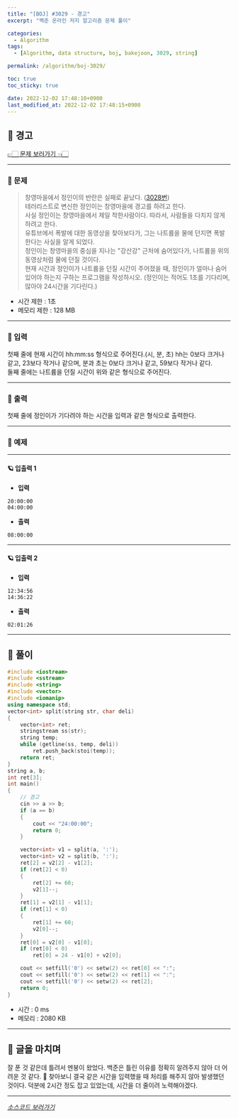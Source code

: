 ```yaml
---
title: "[BOJ] #3029 - 경고"
excerpt: "백준 온라인 저지 알고리즘 문제 풀이"

categories:
  - Algorithm
tags:
  - [Algorithm, data structure, boj, bakejoon, 3029, string]

permalink: /algorithm/boj-3029/

toc: true
toc_sticky: true

date: 2022-12-02 17:48:10+0900
last_modified_at: 2022-12-02 17:48:15+0900
---
```

 
## 👻 경고
[👉🏻 문제 보러가기 👈🏻](https://acmicpc.net/problem/3029)

***

### 🌱 문제
> 창영마을에서 정인이의 반란은 실패로 끝났다. ([3028번](https://acmicpc.net/problem/3028))   
테러리스트로 변신한 정인이는 창영마을에 경고를 하려고 한다.   
사실 정인이는 창영마을에서 제일 착한사람이다. 따라서, 사람들을 다치지 않게 하려고 한다.   
유튜브에서 폭발에 대한 동영상을 찾아보다가, 그는 나트륨을 물에 던지면 폭발한다는 사실을 알게 되었다.   
정인이는 창영마을의 중심을 지나는 "강산강" 근처에 숨어있다가, 나트륨을 위의 동영상처럼 물에 던질 것이다.   
현재 시간과 정인이가 나트륨을 던질 시간이 주어졌을 때, 정인이가 얼마나 숨어있어야 하는지 구하는 프로그램을 작성하시오. (정인이는 적어도 1초를 기다리며, 많아야 24시간을 기다린다.)

- 시간 제한 : 1초
- 메모리 제한 : 128 MB

***

### 🌱 입력
첫째 줄에 현재 시간이 hh:mm:ss 형식으로 주어진다.(시, 분, 초) hh는 0보다 크거나 같고, 23보다 작거나 같으며, 분과 초는 0보다 크거나 같고, 59보다 작거나 같다.   
둘째 줄에는 나트륨을 던질 시간이 위와 같은 형식으로 주어진다.

***

### 🌱 출력
첫째 줄에 정인이가 기다려야 하는 시간을 입력과 같은 형식으로 출력한다.

***

### 🌱 예제

***

#### 🪐 입출력 1
- **입력**   
```
20:00:00
04:00:00
```

- **출력**   
```
08:00:00
```

***

#### 🪐 입출력 2
- **입력**   
```
12:34:56
14:36:22
```

- **출력**   
```
02:01:26
```

***

## 👻 풀이

```c++
#include <iostream>
#include <sstream>
#include <string>
#include <vector>
#include <iomanip>
using namespace std;
vector<int> split(string str, char deli)
{
    vector<int> ret;
    stringstream ss(str);
    string temp;
    while (getline(ss, temp, deli))
        ret.push_back(stoi(temp));
    return ret;
}
string a, b;
int ret[3];
int main()
{
    // 경고
    cin >> a >> b;
    if (a == b) 
    {
        cout << "24:00:00";
        return 0;
    }

    vector<int> v1 = split(a, ':');
    vector<int> v2 = split(b, ':');
    ret[2] = v2[2] - v1[2];
    if (ret[2] < 0) 
    {
        ret[2] += 60;
        v2[1]--;
    }
    ret[1] = v2[1] - v1[1];
    if (ret[1] < 0) 
    {
        ret[1] += 60; 
        v2[0]--;
    }
    ret[0] = v2[0] - v1[0];
    if (ret[0] < 0) 
        ret[0] = 24 - v1[0] + v2[0];

    cout << setfill('0') << setw(2) << ret[0] << ":";
    cout << setfill('0') << setw(2) << ret[1] << ":";
    cout << setfill('0') << setw(2) << ret[2];
    return 0;
}
```

- 시간 : 0 ms
- 메모리 : 2080 KB

***

## 👻 글을 마치며
잘 푼 것 같은데 틀려서 멘붕이 왔었다. 백준은 틀린 이유를 정확히 알려주지 않아 더 어려운 것 같다. 🥲 찾아보니 결국 같은 시간을 입력했을 때 처리를 해주지 않아 발생했던 것이다. 덕분에 2시간 정도 잡고 있었는데, 시간을 더 줄이려 노력해야겠다.

***

_[소스코드 보러가기](https://github.com/choi-dan-di/algorithms/blob/main/BOJ/string/3029.cpp)_